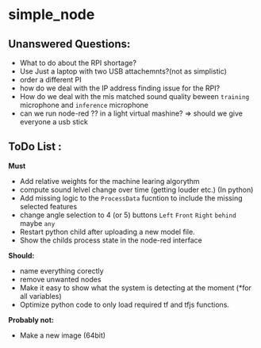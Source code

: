 # simple_node

## Unanswered Questions:
 * What to do about the RPI shortage?
 *  Use Just a laptop with two USB attachemnts?(not as simplistic)
 *  order a different PI
 * how do we deal with the IP address finding issue for the RPI?
 * How do we deal with the mis matched sound quality beween `training` microphone and `inference` microphone 
 * can we run node-red ?? in a light virtual mashine? 
    => should we give everyone a usb stick





## ToDo List :
 **Must**
 * Add relative weights for the machine learing algorythm
 * compute sound lelvel change over time (getting louder etc.) (In python)
 * Add missing logic to the `ProcessData` fucntion to include the missing selected features
 * change angle selection to 4 (or 5) buttons `Left` `Front`  `Right` `behind` maybe `any`
 * Restart python child after uploading a new model file.
 * Show the childs process state in the node-red interface  


**Should:**
 * name everything corectly 
 * remove unwanted nodes 
 * Make it easy to show what the system is detecting at the moment (*for all variables)
 * Optimize python code to only load required tf and tfjs functions.

**Probably not:**
* Make a new image (64bit) 
